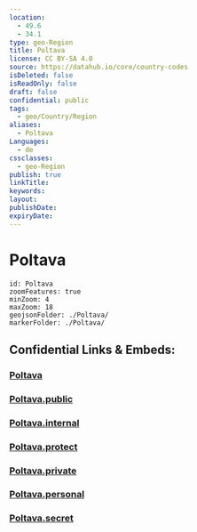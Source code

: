 ```yaml
---
location:
  - 49.6
  - 34.1
type: geo-Region
title: Poltava
license: CC BY-SA 4.0
source: https://datahub.io/core/country-codes
isDeleted: false
isReadOnly: false
draft: false
confidential: public
tags:
  - geo/Country/Region
aliases:
  - Poltava
Languages:
  - de
cssclasses:
  - geo-Region
publish: true
linkTitle:
keywords:
layout:
publishDate:
expiryDate:
---
```


# Poltava

```leaflet
id: Poltava
zoomFeatures: true 
minZoom: 4 
maxZoom: 18
geojsonFolder: ./Poltava/
markerFolder: ./Poltava/
```


## Confidential Links & Embeds: 

### [Poltava](/_Standards/Earth/Continent/Europe/Europe~East/Ukraine/Regions~Ukraine/Poltava.md) 

### [Poltava.public](/_public/Earth/Continent/Europe/Europe~East/Ukraine/Regions~Ukraine/Poltava.public.md) 

### [Poltava.internal](/_internal/Earth/Continent/Europe/Europe~East/Ukraine/Regions~Ukraine/Poltava.internal.md) 

### [Poltava.protect](/_protect/Earth/Continent/Europe/Europe~East/Ukraine/Regions~Ukraine/Poltava.protect.md) 

### [Poltava.private](/_private/Earth/Continent/Europe/Europe~East/Ukraine/Regions~Ukraine/Poltava.private.md) 

### [Poltava.personal](/_personal/Earth/Continent/Europe/Europe~East/Ukraine/Regions~Ukraine/Poltava.personal.md) 

### [Poltava.secret](/_secret/Earth/Continent/Europe/Europe~East/Ukraine/Regions~Ukraine/Poltava.secret.md)

